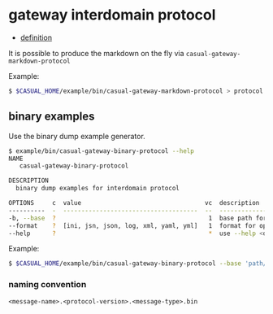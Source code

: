 # gateway interdomain protocol


* [definition](../protocol.maintenance.md)

It is possible to produce the markdown on the fly via `casual-gateway-markdown-protocol`

Example: 

```bash 
$ $CASUAL_HOME/example/bin/casual-gateway-markdown-protocol > protocol.md
```

## binary examples

Use the binary dump example generator.

```bash
$ example/bin/casual-gateway-binary-protocol --help
NAME
   casual-gateway-binary-protocol

DESCRIPTION
  binary dump examples for interdomain protocol

OPTIONS     c  value                                  vc  description                                             
----------  -  -------------------------------------  --  --------------------------------------------------------
-b, --base  ?                                          1  base path for the generated files                       
--format    ?  [ini, jsn, json, log, xml, yaml, yml]   1  format for optional descriptive generated representation
--help      ?                                          *  use --help <option> to see further details     

```

Example: 

```bash
$ $CASUAL_HOME/example/bin/casual-gateway-binary-protocol --base 'path/to/destination' --format json
```

### naming convention

`<message-name>.<protocol-version>.<message-type>.bin`



